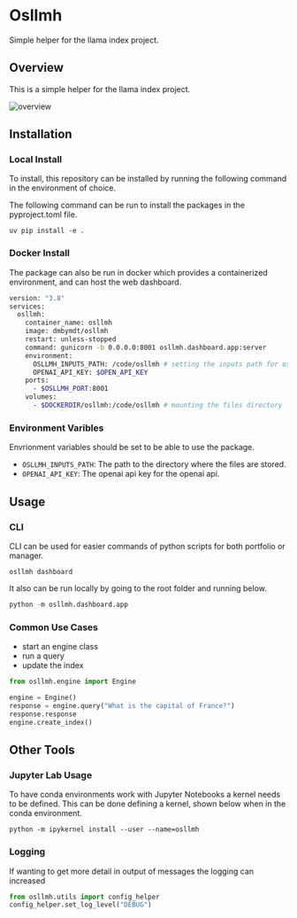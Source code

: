 # Osllmh
Simple helper for the llama index project.

## Overview
This is a simple helper for the llama index project.

![overview](docs/screenshots/osllmh_demo.gif)

## Installation

### Local Install
To install, this repository can be installed by running the following command in 
the environment of choice.

The following command can be run to install the packages in the pyproject.toml file.

```
uv pip install -e .
```

### Docker Install
The package can also be run in docker which provides a containerized environment, and can host the web dashboard.

```bash
version: "3.8"
services:
  osllmh:
    container_name: osllmh
    image: dmbymdt/osllmh
    restart: unless-stopped
    command: gunicorn -b 0.0.0.0:8001 osllmh.dashboard.app:server
    environment:
      OSLLMH_INPUTS_PATH: /code/osllmh # setting the inputs path for osllmh
      OPENAI_API_KEY: $OPEN_API_KEY
    ports:
      - $OSLLMH_PORT:8001
    volumes:
      - $DOCKERDIR/osllmh:/code/osllmh # mounting the files directory
```

### Environment Varibles

Envrionment variables should be set to be able to use the package.

- `OSLLMH_INPUTS_PATH`: The path to the directory where the files are stored.
- `OPENAI_API_KEY`: The openai api key for the openai api.

## Usage

### CLI

CLI can be used for easier commands of python scripts for both portfolio or manager. 

```commandline
osllmh dashboard
```

It also can be run locally by going to the root folder and running below.

```python
python -m osllmh.dashboard.app
```

### Common Use Cases

- start an engine class
- run a query
- update the index

```python
from osllmh.engine import Engine

engine = Engine()
response = engine.query("What is the capital of France?")
response.response
engine.create_index()
```

## Other Tools
### Jupyter Lab Usage

To have conda environments work with Jupyter Notebooks a kernel needs to be defined. This can be done defining a kernel, shown below when
in the conda environment.

```
python -m ipykernel install --user --name=osllmh
```
### Logging

If wanting to get more detail in output of messages the logging can increased
```python
from osllmh.utils import config_helper
config_helper.set_log_level("DEBUG")
```